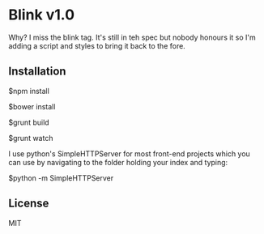# Blink v1.0

Why? I miss the blink tag. It's still in teh spec but nobody honours it so I'm adding a script and styles to bring it back to the fore.

## Installation

$npm install

$bower install

$grunt build

$grunt watch

I use python's SimpleHTTPServer for most front-end 
projects which you can use by navigating to the folder 
holding your index and typing:

$python -m SimpleHTTPServer

## License
MIT
